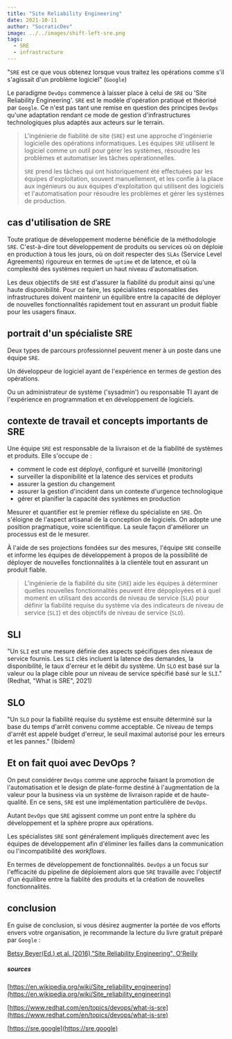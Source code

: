 ```yaml
---
title: "Site Reliability Engineering"
date: 2021-10-11
author: "SocraticDev"
image: ../../images/shift-left-sre.png
tags:
  - SRE
  - infrastructure
---
```

"`SRE` est ce que vous obtenez lorsque vous traitez les opérations comme s'il s'agissait d'un problème logiciel" (`Google`)

Le paradigme `DevOps` commence à laisser place à celui de `SRE` ou 'Site Reliability Engineering'. `SRE` est le modèle d'opération pratiqué et théorisé par `Google`. Ce n'est pas tant une remise en question des principes `DevOps` qu'une adaptation rendant ce mode de gestion d'infrastructures technologiques plus adaptés aux acteurs sur le terrain.

> L'ingénierie de fiabilité de site (`SRE`) est une approche d'ingénierie logicielle des opérations informatiques. Les équipes `SRE` utilisent le logiciel comme un outil pour gérer les systèmes, résoudre les problèmes et automatiser les tâches opérationnelles.  
> 
 > `SRE` prend les tâches qui ont historiquement été effectuées par les équipes d'exploitation, souvent manuellement, et les confie à la place aux ingénieurs ou aux équipes d'exploitation qui utilisent des logiciels et l'automatisation pour résoudre les problèmes et gérer les systèmes de production.

 ## cas d'utilisation de SRE
 Toute pratique de développement moderne bénéficie de la méthodologie `SRE`. C'est-à-dire tout développement de produits ou services où on déploie en production à tous les jours, où on doit respecter des `SLAs` (Service Level Agreements) rigoureux en termes de `uptime` et de latence, et où la complexité des systèmes requiert un haut niveau d'automatisation.

 Les deux objectifs de `SRE` est d'assurer la fiabilité du produit ainsi qu'une haute disponibilité. Pour ce faire, les spécialistes responsables des infrastructures doivent maintenir un équilibre entre la capacité de déployer de nouvelles fonctionnalités rapidement tout en assurant un produit fiable pour les usagers finaux.

 ## portrait d'un spécialiste SRE
 Deux types de parcours professionnel peuvent mener à un poste dans une équipe `SRE`. 
 
 Un développeur de logiciel ayant de l'expérience en termes de gestion des opérations. 
 
 Ou un administrateur de système ('sysadmin') ou responsable TI ayant de l'expérience en programmation et en développement de logiciels.

 ##  contexte de travail et concepts importants de SRE
 Une équipe `SRE` est responsable de la livraison et de la fiabilité de systèmes et produits. Elle s'occupe de : 
 - comment le code est déployé, configuré et surveillé (monitoring)
 - surveiller la disponibilité et la latence des services et produits
 - assurer la gestion du changement
 - assurer la gestion d'incident dans un contexte d'urgence technologique
 - gérer et planifier la capacité des systèmes en production

 Mesurer et quantifier est le premier réflexe du spécialiste en `SRE`. On s'éloigne de l'aspect artisanal de la conception de logiciels. On adopte une position pragmatique, voire scientifique. La seule façon d'améliorer un processus est de le mesurer.

 À l'aide de ses projections fondées sur des mesures, l'équipe `SRE` conseille et informe les équipes de développement à propos de la possibilité de déployer de nouvelles fonctionnalités à la clientèle tout en assurant un produit fiable.

 > L'ingénierie de la fiabilité du site (`SRE`) aide les équipes à déterminer quelles nouvelles fonctionnalités peuvent être dépoployées et à quel moment en utilisant des accords de niveau de service (`SLA`) pour définir la fiabilité requise du système via des indicateurs de niveau de service (`SLI`) et des objectifs de niveau de service (`SLO`).

 ## SLI
 "Un `SLI` est une mesure définie des aspects spécifiques des niveaux de service fournis. Les `SLI` clés incluent la latence des demandes, la disponibilité, le taux d'erreur et le débit du système. Un `SLO` est basé sur la valeur ou la plage cible pour un niveau de service spécifié basé sur le `SLI`." (Redhat, "What is SRE", 2021)

 ## SLO
 "Un `SLO` pour la fiabilité requise du système est ensuite déterminé sur la base du temps d'arrêt convenu comme acceptable. Ce niveau de temps d'arrêt est appelé budget d'erreur, le seuil maximal autorisé pour les erreurs et les pannes." (Ibidem)

## Et on fait quoi avec DevOps ?
On peut considérer `DevOps` comme une approche faisant la promotion de l'automatisation et le design de plate-forme destiné à l'augmentation de la valeur pour la business via un système de livraison rapide et de haute-qualité. En ce sens, `SRE` est une implémentation particulière de `DevOps`.

Autant `DevOps` que `SRE` agissent comme un pont entre la sphère du développement et la sphère propre aux opérations.

Les spécialistes `SRE` sont généralement impliqués directement avec les équipes de développement afin d'éliminer les failles dans la communication ou l'incompatibilité des _workflows_.

En termes de développement de fonctionnalités. `DevOps` a un focus sur l'efficacité du pipeline de déploiement alors que `SRE` travaille avec l'objectif d'un équilibre entre la fiablité des produits et la création de nouvelles fonctionnalités.

## conclusion
En guise de conclusion, si vous désirez augmenter la portée de vos efforts envers votre organisation, je recommande la lecture du livre gratuit préparé par `Google` :  

[Betsy Beyer(Ed.) et al. (2016),"Site Reliability Engineering", O'Reilly](https://sre.google/sre-book/table-of-contents/)

##### sources
[https://en.wikipedia.org/wiki/Site_reliability_engineering](https://en.wikipedia.org/wiki/Site_reliability_engineering)

[https://www.redhat.com/en/topics/devops/what-is-sre](https://www.redhat.com/en/topics/devops/what-is-sre)

[https://sre.google](https://sre.google)